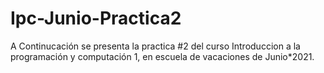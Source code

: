 # Ipc-Junio-Practica2
A Continucación se presenta la practica #2 del curso Introduccion a la programación y computación 1, en escuela de vacaciones de Junio*2021.
